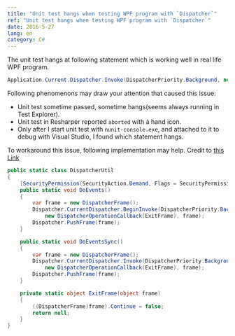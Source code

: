 ```yaml
---
title: "Unit test hangs when testing WPF program with `Dispatcher`"
ref: "Unit test hangs when testing WPF program with `Dispatcher`"
date: 2016-5-27
lang: en
category: C#
---
```


The unit test hangs at following statement which is working well in real life WPF program.

<!--more-->

```cs
Application.Current.Dispatcher.Invoke(DispatcherPriority.Background, new Action(() => { }));
```

Following phenomenons may draw your attention that caused this issue:

* Unit test sometime passed, sometime hangs(seems always running in Test Explorer).
* Unit test in Resharper reported `aborted` with a hand icon.
* Only after I start unit test with `nunit-console.exe`, and attached to it to debug with Visual
  Studio, I found which statement hangs.

To workaround this issue, following implementation may help.
Credit to [this Link](http://stackoverflow.com/a/24363344/2558077)

```cs
public static class DispatcherUtil
{
    [SecurityPermission(SecurityAction.Demand, Flags = SecurityPermissionFlag.UnmanagedCode)]
    public static void DoEvents()
    {
        var frame = new DispatcherFrame();
        Dispatcher.CurrentDispatcher.BeginInvoke(DispatcherPriority.Background,
            new DispatcherOperationCallback(ExitFrame), frame);
        Dispatcher.PushFrame(frame);
    }

    public static void DoEventsSync()
    {
        var frame = new DispatcherFrame();
        Dispatcher.CurrentDispatcher.Invoke(DispatcherPriority.Background,
            new DispatcherOperationCallback(ExitFrame), frame);
        Dispatcher.PushFrame(frame);
    }

    private static object ExitFrame(object frame)
    {
        ((DispatcherFrame)frame).Continue = false;
        return null;
    }
}
```

